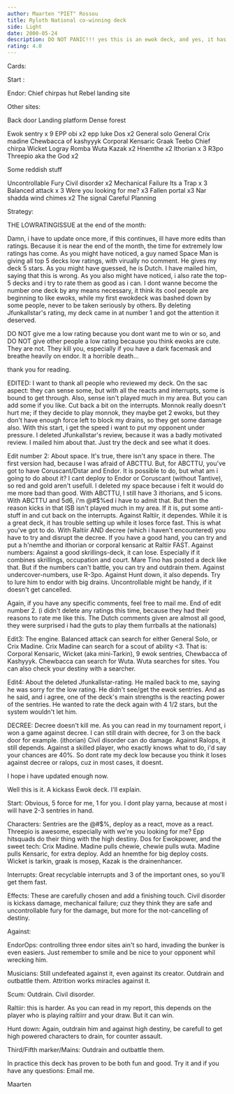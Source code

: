 ```yaml
---
author: Maarten "PIET" Rossou
title: Ryloth National co-winning deck
side: Light
date: 2000-05-24
description: DO NOT PANIC!!! yes this is an ewok deck, and yes, it has won 2 out of 3 on the national. It is called Maarten's terrible horrible fuzzy bear attack part II
rating: 4.0
---
```

Cards: 

Start :

Endor: Chief chirpas hut
Rebel landing site


Other sites:

Back door
Landing platform
Dense forest

Ewok sentry x 9
EPP obi x2
epp luke
Dos x2
General solo
General Crix madine
Chewbacca of kashyyyk
Corporal Kensaric
Graak
Teebo
Chief chirpa
Wicket
Logray
Romba
Wuta
Kazak x2
Hnemthe x2
Ithorian x 3
R3po
Threepio aka the God x2

Some reddish stuff

Uncontrollable Fury
Civil disorder x2
Mechanical Failure
Its a Trap x 3
Balanced attack x 3
Were you looking for me? x3
Fallen portal x3
Nar shadda wind chimes x2
The signal
Careful Planning	    

Strategy: 

THE LOWRATINGISSUE at the end of the month:

Damn, i have to update once more, if this continues, ill have more edits than ratings.
Because it is near the end of the month, the time for extremely low ratings has come. As you might have noticed, a guy named Space Man is giving all top 5 decks low ratings, with virually no comment. He gives my deck 5 stars. As you might have guessed, he is Dutch. I have mailed him, saying that this is wrong.
As you also might have noticed, i also rate the top-5 decks and i try to rate them as good as i can.
I dont wanne become the number one deck by any means necessary, it think its cool people are beginning to like ewoks, while my first ewokdeck was bashed down by some people, never to be taken seriously by others. By deleting Jfunkallstar's rating, my deck came in at number 1 and got the attention it deserved.


DO NOT give me a low rating because you dont want me to win or so, and DO NOT give other people a low rating because you think ewoks are cute. They are not. They kill you, especially if you have a dark facemask and breathe heavily on endor. It a horrible death...

thank you for reading.



EDITED: I want to thank all people who reviewed my deck. On the sac aspect: they can sense some, but with all the reacts and interrupts, some is bound to get through. Also, sense isn't played much in my area. But you can add some if you like. Cut back a bit on the interrupts. Monnok really doesn't hurt me; if they decide to play monnok, they maybe get 2 ewoks, but they don't have enough force left to block my drains, so they get some damage also. With this start, i get the speed i want to put my opponent under pressure.
I deleted Jfunkallstar's review, because it was a badly motivated review. I mailed him about that. Just try the deck and see what it does.

Edit number 2: About space. It's true, there isn't any space in there. The first version had, because I was afraid of ABCTTU. But, for ABCTTU, you've got to have Coruscant/Dstar and Endor. It is possible to do, but what am i going to do about it? I cant deploy to Endor or Coruscant (without Tantive), so red and gold aren't usefull. I deleted my space because i felt it would do me more bad than good. With ABCTTU, I still have 3 ithorians, and 5 icons. With ABCTTU and 5d6, i'm @#$%ed i have to admit that. But then the reason kicks in that ISB isn't played much in my area. If it is, put some anti-stuff in and cut back on the interrupts.
			Against Raltiir, it dependes. While it is a great deck, it has trouble setting up while it loses force fast. This is what you've got to do. With Raltiir AND decree (which i haven't encountered) you have to try and disrupt the decree. If you have a good hand, you can try and put a h'nemthe and ithorian or corporal kensaric at Raltiir FAST.
			Against numbers: Against a good skrillings-deck, it can lose. Especially if it combines skrillings, occupation and court. Mare Tino has posted a deck like that. But if the numbers can't battle, you can try and outdrain them. Against undercover-numbers, use R-3po.
			Against Hunt down, it also depends. Try to lure him to endor with big drains. Uncontrollable might be handy, if it doesn't get cancelled.


Again, if you have any specific comments, feel free to mail me.
End of edit number 2. (i didn't delete any ratings this time, because they had their reasons to rate me like this. The Dutch comments given are almost all good, they were surprised i had the guts to play them furrballs at the nationals)

Edit3: The engine. Balanced attack can search for either General Solo, or Crix Madine. Crix Madine can search for a scout of ability <3. That is: Corporal Kensaric, Wicket (aka mini-Tarkin), 9 ewok sentries, Chewbacca of Kashyyyk. Chewbacca can search for Wuta. Wuta searches for sites. You can also check your destiny with a searcher.

Edit4: About the deleted Jfunkallstar-rating. He mailed back to me, saying he was sorry for the low rating. He didn't see/get the ewok sentries. And as he said, and i agree, one of the deck's main strengths is the reacting power of the sentries. He wanted to rate the deck again with 4 1/2 stars, but the system wouldn't let him.

DECREE: Decree doesn't kill me. As you can read in my tournament report, i won a game against decree. I can still drain with decree, for 3 on the back door for example. (ithorian) Civil disorder can do damage.
Against Ralops, it still depends. Against a skilled player, who exactly knows what to do, i'd say your chances are 40%.
So dont rate my deck low because you think it loses against decree or ralops, cuz in most cases, it doesnt.

I hope i have updated enough now.


Well this is it. A kickass Ewok deck. I'll explain.

Start: Obvious, 5 force for me, 1 for you. I dont play yarna, because at most i will have 2-3 sentries in hand.

Characters: Sentries are the @#$%, deploy as a react, move as a react. Threepio is awesome, especially with we're you looking for me?
Epp hitsquads do their thing with the high destiny. Dos for Ewokpower, and the sweet tech: Crix Madine. Madine pulls chewie, chewie pulls wuta. Madine pulls Kensaric, for extra deploy. Add an hnemthe for big deploy costs.
Wicket is tarkin, graak is mosep, Kazak is the drainenhancer.

Interrupts:
Great recyclable interrupts and 3 of the important ones, so you'll get them fast.

Effects:
These are carefully chosen and add a finishing touch. Civil disorder is kickass damage, mechanical failure; cuz they think they are safe and uncontrollable fury for the damage, but more for the not-cancelling of destiny.

Against:

EndorOps: controlling three endor sites ain't so hard, invading the bunker is even easiers. Just remember to smile and be nice to your opponent whil wrecking him.

Musicians: Still undefeated against it, even against its creator. Outdrain and outbattle them. Attrition works miracles against it.

Scum: Outdrain. Civil disorder.

Raltiir: this is harder. As you can read in my report, this depends on the player who is playing raltiirr and your draw. But it can win.

Hunt down: Again, outdrain him and against high destiny, be carefull to get high powered characters to drain, for counter assault.

Third/Fifth marker/Mains: Outdrain and outbattle them.


In practice this deck has proven to be both fun and good. Try it and if you have any questions: Email me.

Maarten       